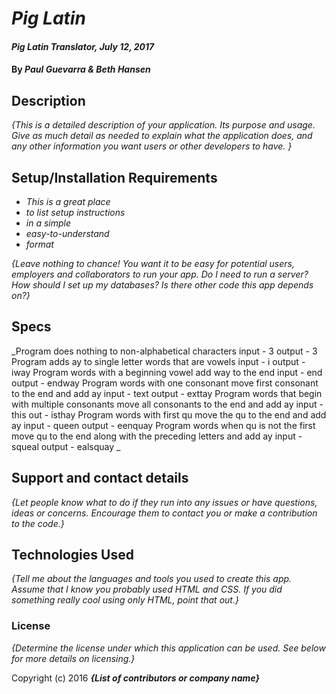 # _Pig Latin_

#### _Pig Latin Translator, July 12, 2017_

#### By _**Paul Guevarra & Beth Hansen**_

## Description

_{This is a detailed description of your application. Its purpose and usage.  Give as much detail as needed to explain what the application does, and any other information you want users or other developers to have. }_

## Setup/Installation Requirements

* _This is a great place_
* _to list setup instructions_
* _in a simple_
* _easy-to-understand_
* _format_

_{Leave nothing to chance! You want it to be easy for potential users, employers and collaborators to run your app. Do I need to run a server? How should I set up my databases? Is there other code this app depends on?}_

## Specs

_Program does nothing to non-alphabetical characters
  input - 3
  output - 3
Program adds ay to single letter words that are vowels
  input - i
  output - iway
Program words with a beginning vowel add way to the end
  input - end
  output - endway
Program words with one consonant move first consonant to the end and add ay
  input - text
  output - exttay
Program words that begin with multiple consonants move all consonants to the end and add ay
  input - this
  out - isthay
Program words with first qu move the qu to the end and add ay
  input - queen
  output - eenquay
Program words when qu is not the first move qu to the end along with the preceding letters and add ay
  input - squeal
  output - ealsquay
_

## Support and contact details

_{Let people know what to do if they run into any issues or have questions, ideas or concerns.  Encourage them to contact you or make a contribution to the code.}_

## Technologies Used

_{Tell me about the languages and tools you used to create this app. Assume that I know you probably used HTML and CSS. If you did something really cool using only HTML, point that out.}_

### License

*{Determine the license under which this application can be used.  See below for more details on licensing.}*

Copyright (c) 2016 **_{List of contributors or company name}_**
